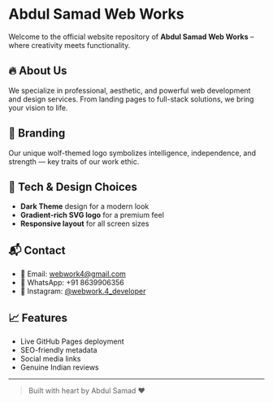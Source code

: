 
# Abdul Samad Web Works

Welcome to the official website repository of **Abdul Samad Web Works** – where creativity meets functionality.

## 🔥 About Us
We specialize in professional, aesthetic, and powerful web development and design services. From landing pages to full-stack solutions, we bring your vision to life.

## 🐺 Branding
Our unique wolf-themed logo symbolizes intelligence, independence, and strength — key traits of our work ethic.

## 🎨 Tech & Design Choices
- **Dark Theme** design for a modern look
- **Gradient-rich SVG logo** for a premium feel
- **Responsive layout** for all screen sizes

## 📬 Contact
- 📧 Email: [webwork4@gmail.com](mailto:webwork4@gmail.com)
- 📱 WhatsApp: +91 8639906356
- 📸 Instagram: [@webwork.4_developer](https://www.instagram.com/webwork.4_developer)

## 📈 Features
- Live GitHub Pages deployment
- SEO-friendly metadata
- Social media links
- Genuine Indian reviews

---
> Built with heart by Abdul Samad ❤️

